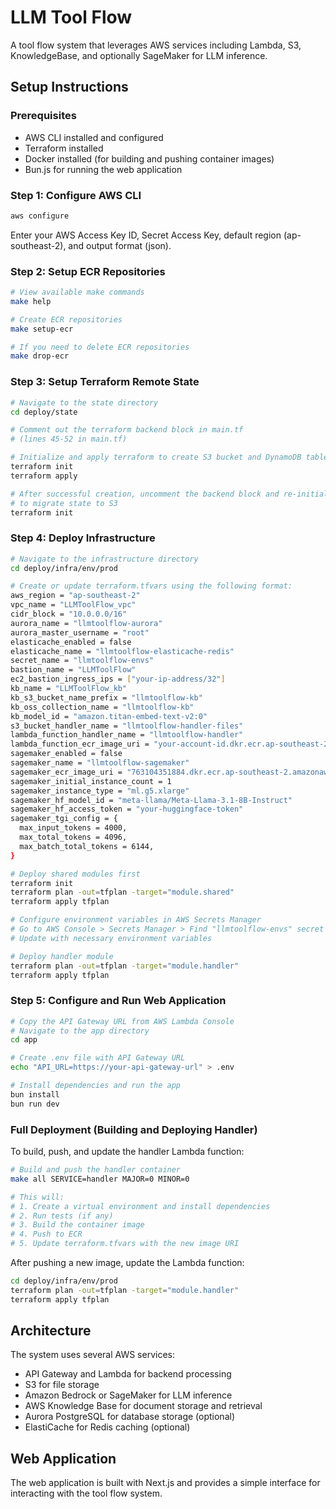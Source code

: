 # LLM Tool Flow

A tool flow system that leverages AWS services including Lambda, S3, KnowledgeBase, and optionally SageMaker for LLM inference.

## Setup Instructions

### Prerequisites
- AWS CLI installed and configured
- Terraform installed
- Docker installed (for building and pushing container images)
- Bun.js for running the web application

### Step 1: Configure AWS CLI
```bash
aws configure
```
Enter your AWS Access Key ID, Secret Access Key, default region (ap-southeast-2), and output format (json).

### Step 2: Setup ECR Repositories
```bash
# View available make commands
make help

# Create ECR repositories
make setup-ecr

# If you need to delete ECR repositories
make drop-ecr
```

### Step 3: Setup Terraform Remote State
```bash
# Navigate to the state directory
cd deploy/state

# Comment out the terraform backend block in main.tf
# (lines 45-52 in main.tf)

# Initialize and apply terraform to create S3 bucket and DynamoDB table for state
terraform init
terraform apply

# After successful creation, uncomment the backend block and re-initialize
# to migrate state to S3
terraform init
```

### Step 4: Deploy Infrastructure

```bash
# Navigate to the infrastructure directory
cd deploy/infra/env/prod

# Create or update terraform.tfvars using the following format:
aws_region = "ap-southeast-2"
vpc_name = "LLMToolFlow_vpc"
cidr_block = "10.0.0.0/16"
aurora_name = "llmtoolflow-aurora"
aurora_master_username = "root"
elasticache_enabled = false
elasticache_name = "llmtoolflow-elasticache-redis"
secret_name = "llmtoolflow-envs"
bastion_name = "LLMToolFlow"
ec2_bastion_ingress_ips = ["your-ip-address/32"]
kb_name = "LLMToolFlow_kb"
kb_s3_bucket_name_prefix = "llmtoolflow-kb"
kb_oss_collection_name = "llmtoolflow-kb"
kb_model_id = "amazon.titan-embed-text-v2:0"
s3_bucket_handler_name = "llmtoolflow-handler-files"
lambda_function_handler_name = "llmtoolflow-handler"
lambda_function_ecr_image_uri = "your-account-id.dkr.ecr.ap-southeast-2.amazonaws.com/llmtoolflow-prod-handler-ecr:0.0.6"
sagemaker_enabled = false
sagemaker_name = "llmtoolflow-sagemaker"
sagemaker_ecr_image_uri = "763104351884.dkr.ecr.ap-southeast-2.amazonaws.com/huggingface-pytorch-tgi-inference:2.6.0-tgi3.2.3-gpu-py311-cu124-ubuntu22.04-v2.0"
sagemaker_initial_instance_count = 1
sagemaker_instance_type = "ml.g5.xlarge"
sagemaker_hf_model_id = "meta-llama/Meta-Llama-3.1-8B-Instruct"
sagemaker_hf_access_token = "your-huggingface-token"
sagemaker_tgi_config = {
  max_input_tokens = 4000,
  max_total_tokens = 4096,
  max_batch_total_tokens = 6144,
}

# Deploy shared modules first
terraform init
terraform plan -out=tfplan -target="module.shared"
terraform apply tfplan

# Configure environment variables in AWS Secrets Manager
# Go to AWS Console > Secrets Manager > Find "llmtoolflow-envs" secret
# Update with necessary environment variables

# Deploy handler module
terraform plan -out=tfplan -target="module.handler"
terraform apply tfplan
```

### Step 5: Configure and Run Web Application

```bash
# Copy the API Gateway URL from AWS Lambda Console
# Navigate to the app directory
cd app

# Create .env file with API Gateway URL
echo "API_URL=https://your-api-gateway-url" > .env

# Install dependencies and run the app
bun install
bun run dev
```

### Full Deployment (Building and Deploying Handler)

To build, push, and update the handler Lambda function:

```bash
# Build and push the handler container
make all SERVICE=handler MAJOR=0 MINOR=0

# This will:
# 1. Create a virtual environment and install dependencies
# 2. Run tests (if any)
# 3. Build the container image
# 4. Push to ECR
# 5. Update terraform.tfvars with the new image URI
```

After pushing a new image, update the Lambda function:

```bash
cd deploy/infra/env/prod
terraform plan -out=tfplan -target="module.handler"
terraform apply tfplan
```

## Architecture

The system uses several AWS services:
- API Gateway and Lambda for backend processing
- S3 for file storage
- Amazon Bedrock or SageMaker for LLM inference
- AWS Knowledge Base for document storage and retrieval
- Aurora PostgreSQL for database storage (optional)
- ElastiCache for Redis caching (optional)

## Web Application

The web application is built with Next.js and provides a simple interface for interacting with the tool flow system.
